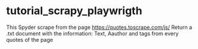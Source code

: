 # tutorial_scrapy_playwrigth
This Spyder scrape from the page https://quotes.toscrape.com/js/
Return a .txt document with the information:
Text, Aauthor and tags from every quotes of the page
